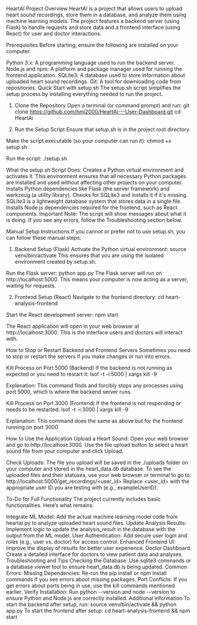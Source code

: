 HeartAI Project
Overview
HeartAI is a project that allows users to upload heart sound recordings, store them in a database, and analyze them using machine learning models. The project features a backend server (using Flask) to handle requests and store data and a frontend interface (using React) for user and doctor interactions.

Prerequisites
Before starting, ensure the following are installed on your computer:

Python 3.x: A programming language used to run the backend server.
Node.js and npm: A platform and package manager used for running the frontend application.
SQLite3: A database used to store information about uploaded heart sound recordings.
Git: A tool for downloading code from repositories.
Quick Start with setup.sh
The setup.sh script simplifies the setup process by installing everything needed to run the project.

1. Clone the Repository
Open a terminal (or command prompt) and run: git clone https://github.com/hmj2000/HeartAi---User-Dashboard.git
 cd HeartAi



2. Run the Setup Script
Ensure that setup.sh is in the project root directory.

Make the script executable (so your computer can run it): chmod +x setup.sh

Run the script: ./setup.sh

What the setup.sh Script Does:
Creates a Python virtual environment and activates it. This environment ensures that all necessary Python packages are installed and used without affecting other projects on your computer.
Installs Python dependencies like Flask (the server framework) and werkzeug (a utility library).
Checks for SQLite3 and installs it if it's missing. SQLite3 is a lightweight database system that stores data in a single file.
Installs Node.js dependencies required for the frontend, such as React components.
Important Note:
The script will show messages about what it is doing. If you see any errors, follow the Troubleshooting section below.

Manual Setup Instructions
If you cannot or prefer not to use setup.sh, you can follow these manual steps:

1. Backend Setup (Flask)
Activate the Python virtual environment: source venv/bin/activate
This ensures that you are using the isolated environment created by setup.sh.

Run the Flask server: python app.py
The Flask server will run on http://localhost:5000. This means your computer is now acting as a server, waiting for requests.

2. Frontend Setup (React)
Navigate to the frontend directory: cd heart-analysis-frontend

Start the React development server: npm start

The React application will open in your web browser at http://localhost:3000. This is the interface users and doctors will interact with.

How to Stop or Restart Backend and Frontend Servers
Sometimes you need to stop or restart the servers if you make changes or run into errors.

Kill Process on Port 5000 (Backend)
If the backend is not running as expected or you need to restart it: lsof -t -i:5000 | xargs kill -9

Explanation: This command finds and forcibly stops any processes using port 5000, which is where the backend server runs.

Kill Process on Port 3000 (Frontend)
If the frontend is not responding or needs to be restarted: lsof -t -i:3000 | xargs kill -9

Explanation: This command does the same as above but for the frontend running on port 3000.

How to Use the Application
Upload a Heart Sound: Open your web browser and go to http://localhost:3000. Use the file upload button to select a heart sound file from your computer and click Upload.

Check Uploads: The file you upload will be saved in the ./uploads folder on your computer and stored in the heart_data.db database. To see the uploaded files and their statuses, use your web browser or terminal to go to: http://localhost:5000/get_recordings/<user_id> Replace <user_id> with the appropriate user ID you are testing with (e.g., exampleUserID).

To-Do for Full Functionality
The project currently includes basic functionalities. Here’s what remains:

Integrate ML Model: Add the actual machine learning model code from heartai.py to analyze uploaded heart sound files.
Update Analysis Results: Implement logic to update the analysis_result in the database with the output from the ML model.
User Authentication: Add secure user login and roles (e.g., user vs. doctor) for access control.
Enhanced Frontend UI: Improve the display of results for better user experience.
Doctor Dashboard: Create a detailed interface for doctors to view patient data and analyses.
Troubleshooting and Tips
Checking the Database: Use sqlite3 commands or a database viewer tool to ensure heart_data.db is being updated.
Common Errors:
Missing Dependencies: Re-run the pip install or npm install commands if you see errors about missing packages.
Port Conflicts: If you get errors about ports being in use, use the kill commands mentioned earlier.
Verify Installation: Run python --version and node --version to ensure Python and Node.js are correctly installed.
Additional Information
To start the backend after setup, run: source venv/bin/activate && python app.py
To start the frontend after setup: cd heart-analysis-frontend && npm start

